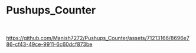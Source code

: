 # Pushups_Counter


<br>

https://github.com/Manish7272/Pushups_Counter/assets/71213166/8696e786-cf43-49ce-9911-6c60dcf873be

